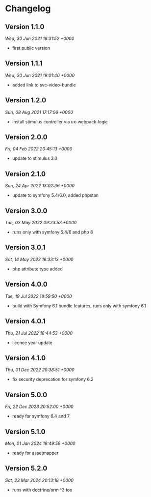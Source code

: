 # Changelog



## Version 1.1.0
*Wed, 30 Jun 2021 18:31:52 +0000*
- first public version


## Version 1.1.1
*Wed, 30 Jun 2021 19:01:40 +0000*
- added link to svc-video-bundle


## Version 1.2.0
*Sun, 08 Aug 2021 17:17:06 +0000*
- install stimulus controller via ux-webpack-logic


## Version 2.0.0
*Fri, 04 Feb 2022 20:45:13 +0000*
- update to stimulus 3.0


## Version 2.1.0
*Sun, 24 Apr 2022 13:02:36 +0000*
- update to symfony 5.4/6.0, added phpstan


## Version 3.0.0
*Tue, 03 May 2022 09:23:53 +0000*
- runs only with symfony 5.4/6 and php 8


## Version 3.0.1
*Sat, 14 May 2022 16:33:13 +0000*
- php attribute type added


## Version 4.0.0
*Tue, 19 Jul 2022 18:59:50 +0000*
- build with Symfony 6.1 bundle features, runs only with symfony 6.1


## Version 4.0.1
*Thu, 21 Jul 2022 18:44:53 +0000*
- licence year update


## Version 4.1.0
*Thu, 01 Dec 2022 20:38:51 +0000*
- fix security deprecation for symfony 6.2


## Version 5.0.0
*Fri, 22 Dec 2023 20:52:00 +0000*
- ready for symfony 6.4 and 7


## Version 5.1.0
*Mon, 01 Jan 2024 19:49:59 +0000*
- ready for assetmapper


## Version 5.2.0
*Sat, 23 Mar 2024 20:13:18 +0000*
- runs with doctrine/orm ^3 too
